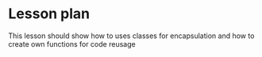 # Lesson plan

This lesson should show how to uses classes for encapsulation and how to create own functions for code reusage
